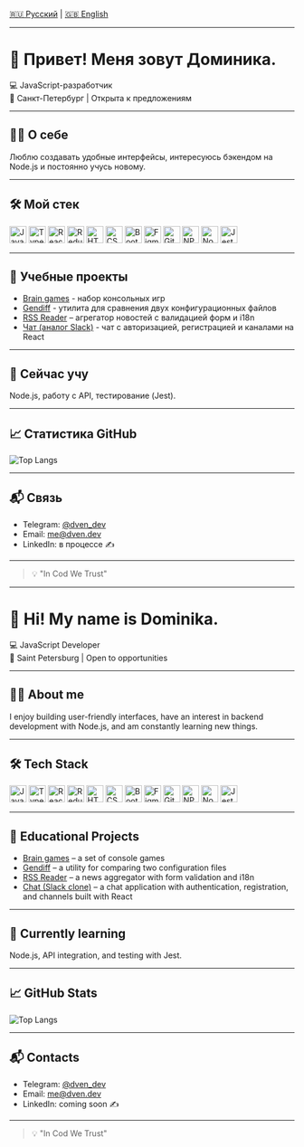 [🇷🇺 Русский](#-привет-меня-зовут-доминика) | [🇬🇧 English](#-hi-my-name-is-dominika)

---

# 👋 Привет! Меня зовут Доминика.

💻 JavaScript-разработчик  
📍 Санкт-Петербург | Открыта к предложениям  

---

## 🧑‍💻 О себе
Люблю создавать удобные интерфейсы, интересуюсь бэкендом на Node.js и постоянно учусь новому.

---

## 🛠 Мой стек
<p>
  <p>
  <img src="https://cdn.jsdelivr.net/gh/devicons/devicon/icons/javascript/javascript-original.svg" height="30" alt="JavaScript" />
  <img src="https://cdn.jsdelivr.net/gh/devicons/devicon/icons/typescript/typescript-original.svg" height="30" alt="TypeScript" />
  <img src="https://cdn.jsdelivr.net/gh/devicons/devicon/icons/react/react-original.svg" height="30" alt="React" />
  <img src="https://cdn.jsdelivr.net/gh/devicons/devicon/icons/redux/redux-original.svg" height="30" alt="Redux" />
  <img src="https://cdn.jsdelivr.net/gh/devicons/devicon/icons/html5/html5-original.svg" height="30" alt="HTML5" />
  <img src="https://cdn.jsdelivr.net/gh/devicons/devicon/icons/css3/css3-original.svg" height="30" alt="CSS3" />
  <img src="https://cdn.jsdelivr.net/gh/devicons/devicon/icons/bootstrap/bootstrap-original.svg" height="30" alt="Bootstrap" />
  <img src="https://cdn.jsdelivr.net/gh/devicons/devicon/icons/figma/figma-original.svg" height="30" alt="Figma" />
  <img src="https://cdn.jsdelivr.net/gh/devicons/devicon/icons/git/git-original.svg" height="30" alt="Git" />
  <img src="https://cdn.jsdelivr.net/gh/devicons/devicon/icons/npm/npm-original-wordmark.svg" height="30" alt="NPM" />
  <img src="https://cdn.jsdelivr.net/gh/devicons/devicon/icons/nodejs/nodejs-original.svg" height="30" alt="Node.js" />
  <img src="https://cdn.jsdelivr.net/gh/devicons/devicon/icons/jest/jest-plain.svg" height="30" alt="Jest" />
</p>

</p>

---

## 📌 Учебные проекты
- [Brain games](#) - набор консольных игр
- [Gendiff](#) - утилита для сравнения двух конфигурационных файлов
- [RSS Reader](#) – агрегатор новостей с валидацией форм и i18n
- [Чат (аналог Slack)](#) - чат с авторизацией, регистрацией и каналами на React 

---

## 🚀 Сейчас учу
Node.js, работу с API, тестирование (Jest).  

---

## 📈 Статистика GitHub
![Top Langs](https://github-readme-stats.vercel.app/api/top-langs/?username=dven-dev&layout=compact&theme=github_dark)

---

## 📬 Связь
- Telegram: [@dven_dev](https://t.me/dven_dev)  
- Email: me@dven.dev  
- LinkedIn: в процессе ✍️  

---

> 💡 "In Cod We Trust"

---

# 👋 Hi! My name is Dominika.

💻 JavaScript Developer  
📍 Saint Petersburg | Open to opportunities  

---

## 🧑‍💻 About me
I enjoy building user-friendly interfaces, have an interest in backend development with Node.js, and am constantly learning new things.

---

## 🛠 Tech Stack
<p>
  <p>
  <img src="https://cdn.jsdelivr.net/gh/devicons/devicon/icons/javascript/javascript-original.svg" height="30" alt="JavaScript" />
  <img src="https://cdn.jsdelivr.net/gh/devicons/devicon/icons/typescript/typescript-original.svg" height="30" alt="TypeScript" />
  <img src="https://cdn.jsdelivr.net/gh/devicons/devicon/icons/react/react-original.svg" height="30" alt="React" />
  <img src="https://cdn.jsdelivr.net/gh/devicons/devicon/icons/redux/redux-original.svg" height="30" alt="Redux" />
  <img src="https://cdn.jsdelivr.net/gh/devicons/devicon/icons/html5/html5-original.svg" height="30" alt="HTML5" />
  <img src="https://cdn.jsdelivr.net/gh/devicons/devicon/icons/css3/css3-original.svg" height="30" alt="CSS3" />
  <img src="https://cdn.jsdelivr.net/gh/devicons/devicon/icons/bootstrap/bootstrap-original.svg" height="30" alt="Bootstrap" />
  <img src="https://cdn.jsdelivr.net/gh/devicons/devicon/icons/figma/figma-original.svg" height="30" alt="Figma" />
  <img src="https://cdn.jsdelivr.net/gh/devicons/devicon/icons/git/git-original.svg" height="30" alt="Git" />
  <img src="https://cdn.jsdelivr.net/gh/devicons/devicon/icons/npm/npm-original-wordmark.svg" height="30" alt="NPM" />
  <img src="https://cdn.jsdelivr.net/gh/devicons/devicon/icons/nodejs/nodejs-original.svg" height="30" alt="Node.js" />
  <img src="https://cdn.jsdelivr.net/gh/devicons/devicon/icons/jest/jest-plain.svg" height="30" alt="Jest" />
</p>

</p>

---

## 📌 Educational Projects
- [Brain games](#) – a set of console games  
- [Gendiff](#) – a utility for comparing two configuration files  
- [RSS Reader](#) – a news aggregator with form validation and i18n  
- [Chat (Slack clone)](#) – a chat application with authentication, registration, and channels built with React

---

## 🚀 Currently learning
Node.js, API integration, and testing with Jest.  

---

## 📈 GitHub Stats
![Top Langs](https://github-readme-stats.vercel.app/api/top-langs/?username=dven-dev&layout=compact&theme=github_dark)

---

## 📬 Contacts
- Telegram: [@dven_dev](https://t.me/dven_dev)  
- Email: me@dven.dev  
- LinkedIn: coming soon ✍️  

---

> 💡 "In Cod We Trust"
